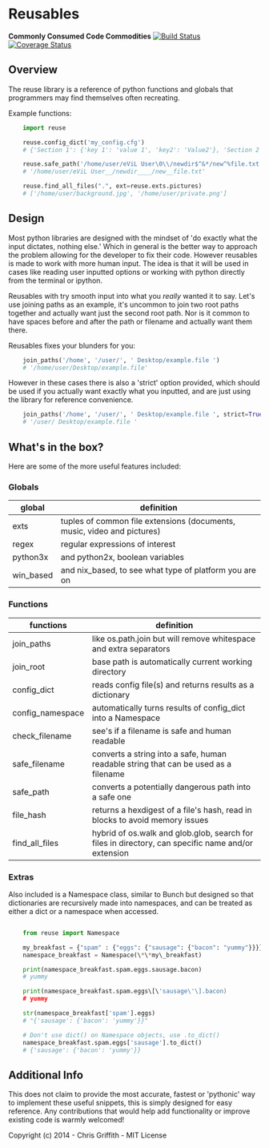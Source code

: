 # Reusables
**Commonly Consumed Code Commodities**
[![Build Status](https://travis-ci.org/cdgriffith/Reusables.png?branch=master)](https://travis-ci.org/cdgriffith/Reusables)
[![Coverage Status](https://coveralls.io/repos/cdgriffith/Reusables/badge.png?branch=master)](https://coveralls.io/r/cdgriffith/Reusables?branch=master)

## Overview

<!--- start description --->

The reuse library is a reference of python functions and globals
that programmers may find themselves often recreating.

<!--- end description --->

Example functions:

```python
    import reuse

    reuse.config_dict('my_config.cfg')
    # {'Section 1': {'key 1': 'value 1', 'key2': 'Value2'}, 'Section 2': {}}

    reuse.safe_path('/home/user/eViL User\0\\/newdir$^&*/new^%file.txt')
    # '/home/user/eViL User__/newdir____/new__file.txt'

    reuse.find_all_files(".", ext=reuse.exts.pictures)
    # ['/home/user/background.jpg', '/home/user/private.png']
```

## Design

Most python libraries are designed with the mindset of 'do exactly what the
input dictates, nothing else.' Which in general is the better way to approach
the problem allowing for the developer to fix their code. However reusables
is made to work with more human input. The idea is that it will be used
in cases like reading user inputted options or working with python
directly from the terminal or ipython.

Reusables with try smooth input into what you *really* wanted it to say.
Let's use joining paths as an example, it's uncommon to join two root paths together
and actually want just the second root path. Nor is it common to have spaces
before and after the path or filename and actually want them there.

Reusables fixes your blunders for you:
```python
    join_paths('/home', '/user/', ' Desktop/example.file ')
    # '/home/user/Desktop/example.file'
```

However in these cases there is also a 'strict' option provided, which should be
used if you actually want exactly what you inputted, and are just using the
library for reference convenience.

```python
    join_paths('/home', '/user/', ' Desktop/example.file ', strict=True)
    # '/user/ Desktop/example.file '
```

## What's in the box?

Here are some of the more useful features included:

### Globals

 global  |  definition
-------- | ------------
exts     | tuples of common file extensions (documents, music, video and pictures)
regex    | regular expressions of interest
python3x | and python2x, boolean variables
win_based | and nix_based, to see what type of platform you are on

### Functions

 functions  |  definition
----------- | ------------
join_paths | like os.path.join but will remove whitespace and extra separators
join_root | base path is automatically current working directory
config_dict | reads config file(s) and returns results as a dictionary
config_namespace | automatically turns results of config_dict into a Namespace
check_filename | see's if a filename is safe and human readable
safe_filename | converts a string into a safe, human readable string that can be used as a filename
safe_path | converts a potentially dangerous path into a safe one
file_hash | returns a hexdigest of a file's hash, read in blocks to avoid memory issues
find_all_files | hybrid of os.walk and glob.glob, search for files in directory, can specific name and/or extension

### Extras

Also included is a Namespace class, similar to Bunch but designed so that dictionaries
are recursively made into namespaces, and can be treated as either a
dict or a namespace when accessed.

```python

    from reuse import Namespace

    my_breakfast = {"spam" : {"eggs": {"sausage": {"bacon": "yummy"}}}}
    namespace_breakfast = Namespace(\*\*my\_breakfast)

    print(namespace_breakfast.spam.eggs.sausage.bacon)
    # yummy

    print(namespace_breakfast.spam.eggs\[\'sausage\'\].bacon)
    # yummy

    str(namespace_breakfast['spam'].eggs)
    # "{'sausage': {'bacon': 'yummy'}}"

    # Don't use dict() on Namespace objects, use .to_dict()
    namespace_breakfast.spam.eggs['sausage'].to_dict()
    # {'sausage': {'bacon': 'yummy'}}

```

## Additional Info

This does not claim to provide the most accurate, fastest or 'pythonic' way to
implement these useful snippets, this is simply designed for easy reference.
Any contributions that would help add functionality or improve existing
code is warmly welcomed\!

Copyright \(c\) 2014  \- Chris Griffith \- MIT License